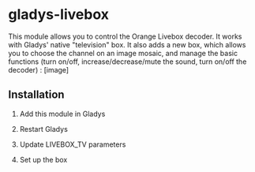 # gladys-livebox
This module allows you to control the Orange Livebox decoder. It works with Gladys' native "television" box.
It also adds a new box, which allows you to choose the channel on an image mosaic, and manage the basic functions (turn on/off, increase/decrease/mute the sound, turn on/off the decoder) :
[image]

## Installation

 1. Add this module in Gladys
	 
 2. Restart Gladys
 3. Update LIVEBOX_TV parameters
 4. Set up the box
